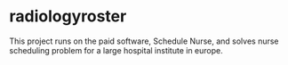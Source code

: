 # radiologyroster

This project runs on the paid software, Schedule Nurse, and solves nurse scheduling problem for a large hospital institute in europe.

